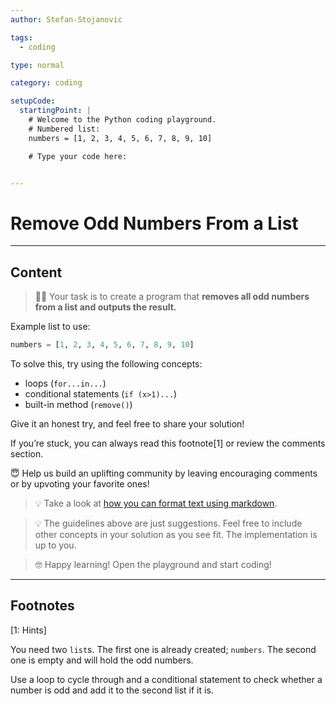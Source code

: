 ```yaml
---
author: Stefan-Stojanovic

tags:
  - coding

type: normal

category: coding

setupCode:
  startingPoint: |
    # Welcome to the Python coding playground. 
    # Numbered list:
    numbers = [1, 2, 3, 4, 5, 6, 7, 8, 9, 10]

    # Type your code here:


---
```


# Remove Odd Numbers From a List

---

## Content

> 👩‍💻 Your task is to create a program that **removes all odd numbers from a list and outputs the result.**

Example list to use:
```python
numbers = [1, 2, 3, 4, 5, 6, 7, 8, 9, 10]
```

To solve this, try using the following concepts:
- loops (`for...in...`)
- conditional statements (`if (x>1)...`)
- built-in method (`remove()`)

Give it an honest try, and feel free to share your solution!

If you’re stuck, you can always read this footnote[1] or review the comments section.

😇 Help us build an uplifting community by leaving encouraging comments or by upvoting your favorite ones!

> 💡 Take a look at [how you can format text using markdown](https://www.enki.com/glossary/general/markdown-formatting).

> 💡 The guidelines above are just suggestions. Feel free to include other concepts in your solution as you see fit. The implementation is up to you.

> 🤓 Happy learning! Open the playground and start coding!

---

## Footnotes

[1: Hints]

You need two `list`s. The first one is already created; `numbers`. The second one is empty and will hold the odd numbers.

Use a loop to cycle through and a conditional statement to check whether a number is odd and add it to the second list if it is.
